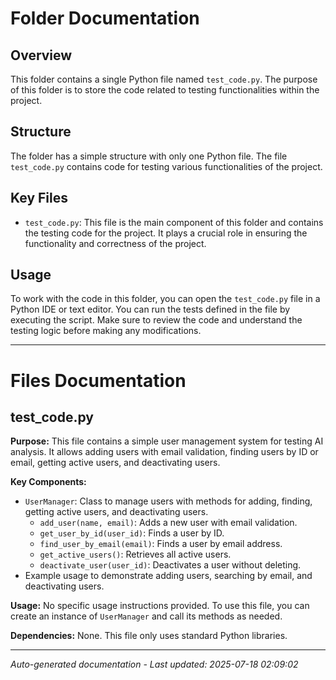 # Folder Documentation

## Overview
This folder contains a single Python file named `test_code.py`. The purpose of this folder is to store the code related to testing functionalities within the project.

## Structure
The folder has a simple structure with only one Python file. The file `test_code.py` contains code for testing various functionalities of the project.

## Key Files
- `test_code.py`: This file is the main component of this folder and contains the testing code for the project. It plays a crucial role in ensuring the functionality and correctness of the project.

## Usage
To work with the code in this folder, you can open the `test_code.py` file in a Python IDE or text editor. You can run the tests defined in the file by executing the script. Make sure to review the code and understand the testing logic before making any modifications.

---

# Files Documentation

## test_code.py

**Purpose:** This file contains a simple user management system for testing AI analysis. It allows adding users with email validation, finding users by ID or email, getting active users, and deactivating users.

**Key Components:**
- `UserManager`: Class to manage users with methods for adding, finding, getting active users, and deactivating users.
  - `add_user(name, email)`: Adds a new user with email validation.
  - `get_user_by_id(user_id)`: Finds a user by ID.
  - `find_user_by_email(email)`: Finds a user by email address.
  - `get_active_users()`: Retrieves all active users.
  - `deactivate_user(user_id)`: Deactivates a user without deleting.
- Example usage to demonstrate adding users, searching by email, and deactivating users.

**Usage:** No specific usage instructions provided. To use this file, you can create an instance of `UserManager` and call its methods as needed.

**Dependencies:** None. This file only uses standard Python libraries.

---
*Auto-generated documentation - Last updated: 2025-07-18 02:09:02*
